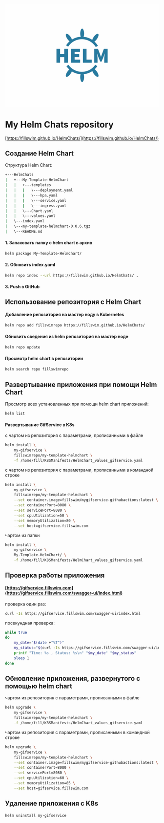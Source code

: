 ![Helm](images/Helm.png)

# My Helm Chats repository

[https://fillswim.github.io/HelmChats/](https://fillswim.github.io/HelmChats/)

## Создание Helm Chart

Структура Helm Chart:
```bash
+---HelmChats 
|   +---My-Template-HelmChart 
|   |   +---templates 
|   |   |   \---deployment.yaml 
|   |   |   \---hpa.yaml 
|   |   |   \---service.yaml 
|   |   |   \---ingress.yaml 
|   |   \---Chart.yaml 
|   |   \---values.yaml 
|   \---index.yaml 
|   \---my-template-helmchart-0.0.6.tgz 
|   \---README.md
```

#### 1. Запаковать папку с helm chart в архив
```bash
helm package My-Template-HelmChart/
```

#### 2. Обновить index.yaml
```bash
helm repo index --url https://fillswim.github.io/HelmChats/ .
```
#### 3. Push в GitHub


## Использование репозитория с Helm Chart

#### Добавление репозитория на мастер ноду в Kubernetes
```bash
helm repo add fillswimrepo https://fillswim.github.io/HelmChats/
```

#### Обновить сведения из helm репозитория на мастер ноде
```bash
helm repo update
```

#### Просмотр helm chart в репозитории
```bash
helm search repo fillswimrepo
```

## Развертывание приложения при помощи Helm Chart

Просмотр всех установленных при помощи helm chart приложений:
```bash
helm list
```

#### Развертывание GifService в K8s 
с чартом из репозитория с параметрами, прописанными в файле
```bash
helm install \
	my-gifservice \
	fillswimrepo/my-template-helmchart \
	-f /home/fill/K8SManifests/HelmChart_values_gifservice.yaml
```

с чартом из репозитория с параметрами, прописанными в командной строке
```bash
helm install \
	my-gifservice \
	fillswimrepo/my-template-helmchart \
	--set container.image=fillswim/mygifservice-githubactions:latest \
	--set containerPort=8080 \
	--set servicePort=8080 \
	--set cpuUtilization=50 \
	--set memoryUtilization=80 \
	--set host=gifservice.fillswim.com
```

чартом из папки
```bash
helm install \
	my-gifservice \
	My-Template-HelmChart/ \
	-f /home/fill/K8SManifests/HelmChart_values_gifservice.yaml
```

## Проверка работы приложения

#### [https://gifservice.fillswim.com](https://gifservice.fillswim.com/swagger-ui/index.html)

проверка один раз:
```bash
curl -Is https://gifservice.fillswim.com/swagger-ui/index.html
```

посекундная проверка:
```bash
while true
do
	my_date="$(date +"%T")"
	my_status="$(curl -Is https://gifservice.fillswim.com/swagger-ui/index.html | head -n 1)"
    printf "Time: %s , Status: %s\n" "$my_date" "$my_status"
    sleep 1
done
```

## Обновление приложения, развернутого с помощью helm chart

чартом из репозитория с параметрами, прописанными в файле
```bash
helm upgrade \
	my-gifservice \
	fillswimrepo/my-template-helmchart \
	-f /home/fill/K8SManifests/HelmChart_values_gifservice.yaml
```

чартом из репозитория с параметрами, прописанными в командной строке
```bash
helm upgrade \
	my-gifservice \
	fillswimrepo/my-template-helmchart \
	--set container.image=fillswim/mygifservice-githubactions:latest \
	--set containerPort=8080 \
	--set servicePort=8080 \
	--set cpuUtilization=60 \
	--set memoryUtilization=85 \
	--set host=gifservice.fillswim.com
```

## Удаление приложения с K8s

```bash
helm uninstall my-gifservice
```